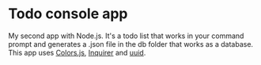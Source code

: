 # Todo console app

My second app with Node.js. It's a todo list that works in your command prompt and generates a .json file in the db folder that works as a database. This app uses <a href="https://www.npmjs.com/package/colors">Colors.js</a>, <a href="https://www.npmjs.com/package/inquirer">Inquirer</a> and <a href="https://www.npmjs.com/package/uuid">uuid</a>.